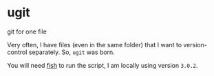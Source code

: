 # ugit
git for one file

Very often, I have files (even in the same folder) that I want to version-control separately. So, `ugit` was born.

You will need [fish](https://fishshell.com/) to run the script, I am locally using version `3.0.2`.
